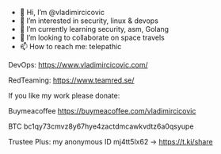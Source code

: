 - 👋 Hi, I’m @vladimircicovic
- 👀 I’m interested in security, linux & devops
- 🌱 I’m currently learning security, asm, Golang
- 💞️ I’m looking to collaborate on space travels
- 📫 How to reach me: telepathic


DevOps: https://www.vladimircicovic.com/ 

RedTeaming: https://www.teamred.se/



If you like my work please donate:

Buymeacoffee https://buymeacoffee.com/vladimircicovic

BTC  bc1qy73cmvz8y67hye4zactdmcawkvdtz6a0qsyupe

Trustee Plus: my anonymous ID mj4tt5lx62 -> https://t.ki/share 
<!---
vladimircicovic/vladimircicovic is a ✨ special ✨ repository because its `README.md` (this file) appears on your GitHub profile.
You can click the Preview link to take a look at your changes.
--->
